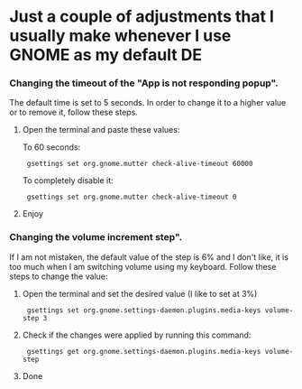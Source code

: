 <h1>Just a couple of adjustments that I usually make whenever I use GNOME as my default DE</h1>

<h3>Changing the timeout of the "App is not responding popup".</h3>

The default time is set to 5 seconds. In order to change it to a higher value or to remove it, follow these steps.

1. Open the terminal and paste these values:

    To 60 seconds:
        
        gsettings set org.gnome.mutter check-alive-timeout 60000

    To completely disable it:

        gsettings set org.gnome.mutter check-alive-timeout 0

2. Enjoy

<h3>Changing the volume increment step".</h3>

If I am not mistaken, the default value of the step is 6% and I don't like, it is too much when I am switching volume using my keyboard. Follow these steps to change the value:

1. Open the terminal and set the desired value (I like to set at 3%)

        gsettings set org.gnome.settings-daemon.plugins.media-keys volume-step 3

2. Check if the changes were applied by running this command:

        gsettings get org.gnome.settings-daemon.plugins.media-keys volume-step

3. Done